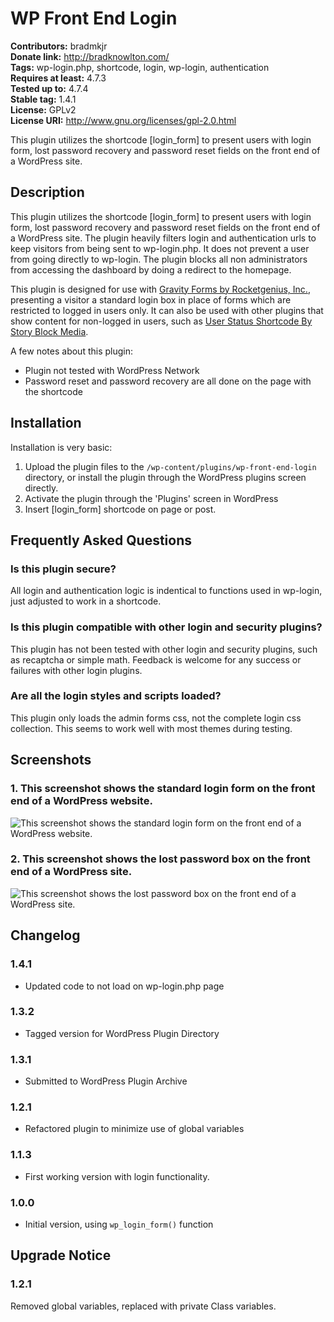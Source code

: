 # WP Front End Login 
**Contributors:** bradmkjr  
**Donate link:** http://bradknowlton.com/  
**Tags:** wp-login.php, shortcode, login, wp-login, authentication  
**Requires at least:** 4.7.3  
**Tested up to:** 4.7.4  
**Stable tag:** 1.4.1  
**License:** GPLv2  
**License URI:** http://www.gnu.org/licenses/gpl-2.0.html  

This plugin utilizes the shortcode [login_form] to present users with login form, lost password recovery and password reset fields on the front end of a WordPress site.


## Description 

This plugin utilizes the shortcode [login_form] to present users with login form, lost password recovery and password reset fields on the front end of a WordPress site. The plugin heavily filters login and authentication urls to keep visitors from being sent to wp-login.php. It does not prevent a user from going directly to wp-login. The plugin blocks all non administrators from accessing the dashboard by doing a redirect to the homepage.

This plugin is designed for use with [Gravity Forms by Rocketgenius, Inc.](http://www.gravityforms.com/ "Gravity Forms"), presenting a visitor a standard login box in place of forms which are restricted to logged in users only. It can also be used with other plugins that show content for non-logged in users, such as [User Status Shortcode By Story Block Media](https://wordpress.org/plugins/user-status-shortcode/ "User Status Shortcode").

A few notes about this plugin:

*   Plugin not tested with WordPress Network
*   Password reset and password recovery are all done on the page with the shortcode


## Installation 

Installation is very basic:

1. Upload the plugin files to the `/wp-content/plugins/wp-front-end-login` directory, or install the plugin through the WordPress plugins screen directly.
1. Activate the plugin through the 'Plugins' screen in WordPress
1. Insert [login_form] shortcode on page or post.


## Frequently Asked Questions 


### Is this plugin secure? 

All login and authentication logic is indentical to functions used in wp-login, just adjusted to work in a shortcode.


### Is this plugin compatible with other login and security plugins? 

This plugin has not been tested with other login and security plugins, such as recaptcha or simple math. Feedback is welcome for any success or failures with other login plugins.


### Are all the login styles and scripts loaded? 

This plugin only loads the admin forms css, not the complete login css collection. This seems to work well with most themes during testing. 


## Screenshots 

### 1. This screenshot shows the standard login form on the front end of a WordPress website.
![This screenshot shows the standard login form on the front end of a WordPress website.](https://ps.w.org/wp-front-end-login/assets/screenshot-1.png)

### 2. This screenshot shows the lost password box on the front end of a WordPress site.
![This screenshot shows the lost password box on the front end of a WordPress site.](https://ps.w.org/wp-front-end-login/assets/screenshot-2.png)



## Changelog 


### 1.4.1 
* Updated code to not load on wp-login.php page


### 1.3.2 
* Tagged version for WordPress Plugin Directory


### 1.3.1 
* Submitted to WordPress Plugin Archive


### 1.2.1 
* Refactored plugin to minimize use of global variables


### 1.1.3 
* First working version with login functionality.


### 1.0.0 
* Initial version, using `wp_login_form()` function


## Upgrade Notice 


### 1.2.1 
Removed global variables, replaced with private Class variables.
